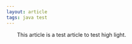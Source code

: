 ```yaml
---
layout: article
tags: java test
---
```

&emsp;&emsp;This article is a test article to test high light.
